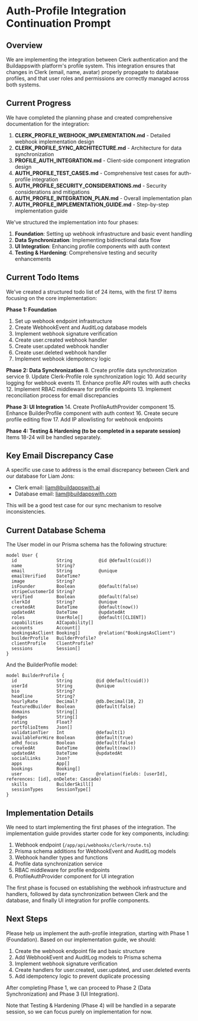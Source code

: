 # Auth-Profile Integration Continuation Prompt

## Overview

We are implementing the integration between Clerk authentication and the Buildappswith platform's profile system. This integration ensures that changes in Clerk (email, name, avatar) properly propagate to database profiles, and that user roles and permissions are correctly managed across both systems.

## Current Progress

We have completed the planning phase and created comprehensive documentation for the integration:

1. **CLERK_PROFILE_WEBHOOK_IMPLEMENTATION.md** - Detailed webhook implementation design
2. **CLERK_PROFILE_SYNC_ARCHITECTURE.md** - Architecture for data synchronization
3. **PROFILE_AUTH_INTEGRATION.md** - Client-side component integration design
4. **AUTH_PROFILE_TEST_CASES.md** - Comprehensive test cases for auth-profile integration
5. **AUTH_PROFILE_SECURITY_CONSIDERATIONS.md** - Security considerations and mitigations
6. **AUTH_PROFILE_INTEGRATION_PLAN.md** - Overall implementation plan
7. **AUTH_PROFILE_IMPLEMENTATION_GUIDE.md** - Step-by-step implementation guide

We've structured the implementation into four phases:

1. **Foundation**: Setting up webhook infrastructure and basic event handling
2. **Data Synchronization**: Implementing bidirectional data flow
3. **UI Integration**: Enhancing profile components with auth context
4. **Testing & Hardening**: Comprehensive testing and security enhancements

## Current Todo Items

We've created a structured todo list of 24 items, with the first 17 items focusing on the core implementation:

**Phase 1: Foundation**
1. Set up webhook endpoint infrastructure
2. Create WebhookEvent and AuditLog database models
3. Implement webhook signature verification
4. Create user.created webhook handler
5. Create user.updated webhook handler
6. Create user.deleted webhook handler
7. Implement webhook idempotency logic

**Phase 2: Data Synchronization**
8. Create profile data synchronization service
9. Update Clerk-Profile role synchronization logic
10. Add security logging for webhook events
11. Enhance profile API routes with auth checks
12. Implement RBAC middleware for profile endpoints
13. Implement reconciliation process for email discrepancies

**Phase 3: UI Integration**
14. Create ProfileAuthProvider component
15. Enhance BuilderProfile component with auth context
16. Create secure profile editing flow
17. Add IP allowlisting for webhook endpoints

**Phase 4: Testing & Hardening (to be completed in a separate session)**
Items 18-24 will be handled separately.

## Key Email Discrepancy Case

A specific use case to address is the email discrepancy between Clerk and our database for Liam Jons:
- Clerk email: liam@buildappswith.ai
- Database email: liam@buildappswith.com

This will be a good test case for our sync mechanism to resolve inconsistencies.

## Current Database Schema

The User model in our Prisma schema has the following structure:

```prisma
model User {
  id               String          @id @default(cuid())
  name             String?
  email            String          @unique
  emailVerified    DateTime?
  image            String?
  isFounder        Boolean         @default(false)
  stripeCustomerId String?
  verified         Boolean         @default(false)
  clerkId          String?         @unique
  createdAt        DateTime        @default(now())
  updatedAt        DateTime        @updatedAt
  roles            UserRole[]      @default([CLIENT])
  capabilities     AICapability[]
  accounts         Account[]
  bookingsAsClient Booking[]       @relation("BookingsAsClient")
  builderProfile   BuilderProfile?
  clientProfile    ClientProfile?
  sessions         Session[]
}
```

And the BuilderProfile model:

```prisma
model BuilderProfile {
  id               String         @id @default(cuid())
  userId           String         @unique
  bio              String?
  headline         String?
  hourlyRate       Decimal?       @db.Decimal(10, 2)
  featuredBuilder  Boolean        @default(false)
  domains          String[]
  badges           String[]
  rating           Float?
  portfolioItems   Json[]
  validationTier   Int            @default(1)
  availableForHire Boolean        @default(true)
  adhd_focus       Boolean        @default(false)
  createdAt        DateTime       @default(now())
  updatedAt        DateTime       @updatedAt
  socialLinks      Json?
  apps             App[]
  bookings         Booking[]
  user             User           @relation(fields: [userId], references: [id], onDelete: Cascade)
  skills           BuilderSkill[]
  sessionTypes     SessionType[]
}
```

## Implementation Details

We need to start implementing the first phases of the integration. The implementation guide provides starter code for key components, including:

1. Webhook endpoint (`/app/api/webhooks/clerk/route.ts`)
2. Prisma schema additions for WebhookEvent and AuditLog models
3. Webhook handler types and functions
4. Profile data synchronization service
5. RBAC middleware for profile endpoints
6. ProfileAuthProvider component for UI integration

The first phase is focused on establishing the webhook infrastructure and handlers, followed by data synchronization between Clerk and the database, and finally UI integration for profile components.

## Next Steps

Please help us implement the auth-profile integration, starting with Phase 1 (Foundation). Based on our implementation guide, we should:

1. Create the webhook endpoint file and basic structure
2. Add WebhookEvent and AuditLog models to Prisma schema
3. Implement webhook signature verification
4. Create handlers for user.created, user.updated, and user.deleted events
5. Add idempotency logic to prevent duplicate processing

After completing Phase 1, we can proceed to Phase 2 (Data Synchronization) and Phase 3 (UI Integration).

Note that Testing & Hardening (Phase 4) will be handled in a separate session, so we can focus purely on implementation for now.